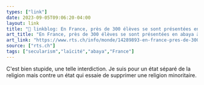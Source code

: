 ```yaml
---
types: ["link"]
date: 2023-09-05T09:06:20-04:00
layout: link
title: "🔗 linkblog: En France, près de 300 élèves se sont présentées en abaya à l'école, malgré l'interdiction - rts.ch - Monde'"
art_title: "En France, près de 300 élèves se sont présentées en abaya à l'école, malgré l'interdiction - rts.ch - Monde"
art_link: "https://www.rts.ch/info/monde/14289893-en-france-pres-de-300-eleves-se-sont-presentees-en-abaya-a-l-ecole-malgre-l-interdiction.html?rts_source=rss_t"
source: ["rts.ch"]
tags: ["secularism","laïcité","abaya","France"]
---
```

C'est bien stupide, une telle interdiction. Je suis pour un état séparé de la religion mais contre un état qui essaie de supprimer une religion minoritaire.  
 
